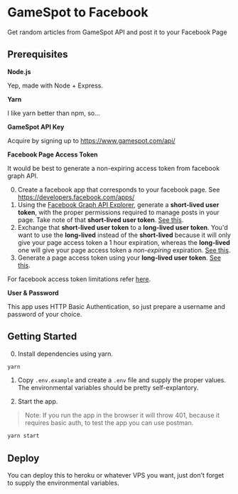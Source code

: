 # GameSpot to Facebook

Get random articles from GameSpot API and post it to your Facebook Page

## Prerequisites

**Node.js**

Yep, made with Node + Express.

**Yarn**

I like yarn better than npm, so...

**GameSpot API Key**

Acquire by signing up to https://www.gamespot.com/api/

**Facebook Page Access Token**

It would be best to generate a non-expiring access token from facebook graph API.

0. Create a facebook app that corresponds to your facebook page. See https://developers.facebook.com/apps/
1. Using the [Facebook Graph API Explorer](https://developers.facebook.com/tools/explorer/), generate a **short-lived user token**, with the proper permissions required to manage posts in your page. Take note of that **short-lived user token**. [See this](https://developers.facebook.com/docs/pages/access-tokens#get-a-short-lived-user-access-token).
2. Exchange that **short-lived user token** to a **long-lived user token**. You'd want to use the **long-lived** instead of the **short-lived** because it will only give your page access token a 1 hour expiration, whereas the **long-lived** one will give your page access token a *non-expiring* expiration. [See this](https://developers.facebook.com/docs/pages/access-tokens#get-a-long-lived-user-access-token).
3. Generate a page access token using your **long-lived user token**. [See this](https://developers.facebook.com/docs/pages/access-tokens#get-a-page-access-token).

For facebook access token limitations refer [here](https://developers.facebook.com/docs/pages/access-tokens#limitations).

**User & Password**

This app uses HTTP Basic Authentication, so just prepare a username and password of your choice.

## Getting Started

0. Install dependencies using yarn. 

```bash
yarn
```

1. Copy `.env.example` and create a `.env` file and supply the proper values. The environmental variables should be pretty self-explantory.


2. Start the app.

> Note: If you run the app in the browser it will throw 401, because it requires basic auth, to test the app you can use postman.

```bash
yarn start
```

## Deploy

You can deploy this to heroku or whatever VPS you want, just don't forget to supply the environmental variables.
